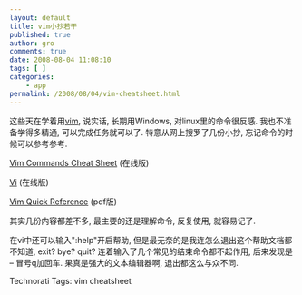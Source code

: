 ```yaml
---
layout: default
title: vim小抄若干
published: true
author: gro
comments: true
date: 2008-08-04 11:08:10
tags: [ ]
categories:
    - app
permalink: /2008/08/04/vim-cheatsheet.html
---
```

这些天在学着用[vim][1], 说实话, 长期用Windows, 对linux里的命令很反感. 我也不准备学得多精通, 可以完成任务就可以了. 特意从网上搜罗了几份小抄, 忘记命令的时候可以参考参考.

[Vim Commands Cheat Sheet][2] (在线版)

[Vi][3] (在线版)

[Vim Quick Reference][4] (pdf版)

其实几份内容都差不多, 最主要的还是理解命令, 反复使用, 就容易记了.

在vi中还可以输入":help"开启帮助, 但是最无奈的是我连怎么退出这个帮助文档都不知道, exit? bye? quit? 连着输入了几个常见的结束命令都不起作用, 后来发现是 &#8211; 冒号q加回车. 果真是强大的文本编辑器啊, 退出都这么与众不同.


  Technorati Tags: vim cheatsheet


 [1]: http://www.vim.org/ "vim homepage"
 [2]: http://www.fprintf.net/vimCheatSheet.html "Vim Commands Cheat Sheet"
 [3]: http://www.worldtimzone.com/res/vi.html "vi commands"
 [4]: http://www.andy-roberts.net/misc/vim/vim.pdf "Vim Quick Reference"